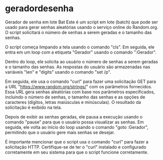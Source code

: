 # geradordesenha
Gerador de senha em lote Bat 
Este é um script em lote (batch) que pode ser usado para gerar senhas aleatórias usando o serviço online do Random.org. O script solicitará o número de senhas a serem geradas e o tamanho das senhas.

O script começa limpando a tela usando o comando "cls". Em seguida, ele entra em um loop com a etiqueta "Gerador" usando o comando ":Gerador".

Dentro do loop, ele solicita ao usuário o número de senhas a serem geradas e o tamanho das senhas. As respostas do usuário são armazenadas nas variáveis "len" e "digits" usando o comando "set /p".

Em seguida, ele usa o comando "curl" para fazer uma solicitação GET para a URL "https://www.random.org/strings/" com os parâmetros fornecidos. Essa URL gera senhas aleatórias com base nos parâmetros especificados, incluindo o número de senhas, o tamanho das senhas e as opções de caracteres (dígitos, letras maiúsculas e minúsculas). O resultado da solicitação é exibido na tela.

Depois de exibir as senhas geradas, ele pausa a execução usando o comando "pause" para que o usuário possa visualizar as senhas. Em seguida, ele volta ao início do loop usando o comando "goto :Gerador", permitindo que o usuário gere mais senhas se desejar.

É importante mencionar que o script usa o comando "curl" para fazer a solicitação HTTP. Certifique-se de ter o "curl" instalado e configurado corretamente em seu sistema para que o script funcione corretamente.
